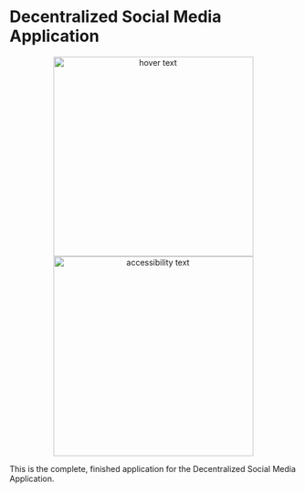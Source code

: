 # Decentralized Social Media Application
<p align="center">
  <img src="https://encrypted-tbn0.gstatic.com/images?q=tbn:ANd9GcSEYi2DN-s16D5oGECahkmQIJOjMCa1-46tU6MGodEduw&s" width="350" title="hover text">
  <img src="https://miro.medium.com/max/1400/1*yAYscXSHm1f8trduUDclPA.gif" width="350" alt="accessibility text">
</p>
This is the complete, finished application for the Decentralized Social Media Application.
